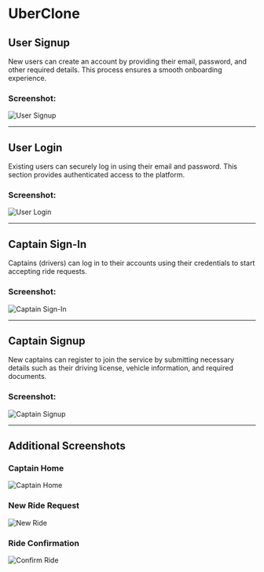 # UberClone

## User Signup
New users can create an account by providing their email, password, and other required details. This process ensures a smooth onboarding experience.

### Screenshot:
![User Signup](SS/Screenshot%20From%202025-01-21%2014-33-02.png)

---

## User Login
Existing users can securely log in using their email and password. This section provides authenticated access to the platform.

### Screenshot:
![User Login](SS/Screenshot%20From%202025-01-21%2014-33-20.png)

---

## Captain Sign-In
Captains (drivers) can log in to their accounts using their credentials to start accepting ride requests.

### Screenshot:
![Captain Sign-In](SS/Screenshot%20From%202025-01-21%2014-33-28.png)

---

## Captain Signup
New captains can register to join the service by submitting necessary details such as their driving license, vehicle information, and required documents.

### Screenshot:
![Captain Signup](SS/Screenshot%20From%202025-01-21%2014-33-43.png)

---

## Additional Screenshots
### Captain Home
![Captain Home](SS/captain_home.png)

### New Ride Request
![New Ride](SS/new_ride.png)

### Ride Confirmation
![Confirm Ride](SS/confirm_ride.png)

